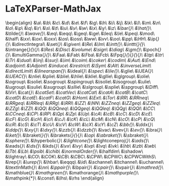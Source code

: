 # LaTeXParser-MathJax

${}$

\begin{align}
&\a\\
&\b\\
&\c\\
&\d\\
&\e\\
&\f\\
&\g\\
&\h\\
&\i\\
&\j\\
&\k\\
&\l\\
&\m\\
&\n\\
&\o\\
&\p\\
&\q\\
&\r\\
&\s\\
&\t\\
&\u\\
&\v\\
&\w\\
&\x\\
&\y\\
&\z\\
&\bar{*}\\
&\hat{*}\\
&\tilde{*}\\
&\wave{*}\\
&\eq\\
&\eqq\\
&\geq\\
&\ge\\
&\leq\\
&\le\\
&\peq\\
&\mod\\
&\half\\
&\xx\\
&\ox\\
&\oxx\\
&\os\\
&\oss\\
&\ww\\
&\vv\\
&\oo\\
&\pp\\
&\HH\\
&\ip{*}{*}\\
&\directIntegral\\
&\set{*}\\
&\given\\
&\Re\\
&\Im\\
&\intt{*}\\
&\inttt{*}{*}\\
&\intrange{*}{*}{*}\\
&\Res\\
&\Disc\\
&\volume\\
&\sign\\
&\diag\\
&\gm{*}\\
&\poch{*}{*}\\
&\multiGamma{*}{*}\\
&\Faa\\
&\Fab\\
&\Fba\\
&\Fcb\\
&\Fpq{*}{*}{*}{*}{*}\\
&\tp\\
&\tr\\
&\Tr\\
&\dual\\
&\inj\\
&\surj\\
&\im\\
&\coim\\
&\coker\\
&\codim\\
&\Aut\\
&\End\\
&\adjoint\\
&\Adjoint\\
&\induce\\
&\restrict\\
&\Sym\\
&\Alt\\
&\inverseLimit\\
&\directLimit\\
&\linearspan{*}\\
&\ideal{*}\\
&\spec\\
&\lie{*}\\
&\glie\\
&\UEA{*}\\
&\UEAC{*}\\
&\nlie\\
&\plie\\
&\blie\\
&\hlie\\
&\klie\\
&\gllie\\
&\glgroup\\
&\olie\\
&\ogroup\\
&\solie\\
&\sogroup\\
&\spingroup\\
&\isolie\\
&\isogroup\\
&\ulie\\
&\ugroup\\
&\sulie\\
&\sugroup\\
&\sllie\\
&\slgroup\\
&\splie\\
&\spgroup\\
&\Diff\\
&\Vir\\
&\cat{*}\\
&\catSet\\
&\catVec\\
&\catCat\\
&\catA\\
&\catB\\
&\catC\\
&\catD\\
&\catE\\
&\catF\\
&\catG\\
&\Hom\\
&\Ext\\
&\Tor\\
&\RR\\
&\RRneq\\
&\RRgeq\\
&\RRleq\\
&\RRg\\
&\RRl\\
&\ZZ\\
&\NN\\
&\ZZneq\\
&\ZZgeq\\
&\ZZleq\\
&\ZZg\\
&\ZZl\\
&\QQ\\
&\QQneq\\
&\QQgeq\\
&\QQleq\\
&\QQg\\
&\QQl\\
&\CC\\
&\CCneq\\
&\CP\\
&\RP\\
&\Qp\\
&\Zp\\
&\Up\\
&\cA\\
&\cB\\
&\cC\\
&\cD\\
&\cE\\
&\cF\\
&\cG\\
&\cH\\
&\cI\\
&\cJ\\
&\cK\\
&\cL\\
&\cM\\
&\cN\\
&\cO\\
&\cP\\
&\cQ\\
&\cR\\
&\cS\\
&\cT\\
&\cU\\
&\cV\\
&\cW\\
&\cX\\
&\cY\\
&\cZ\\
&\bb{*}\\
&\ddx{*}\\
&\ddp{*}\\
&\xy{*}\\
&\dxy{*}\\
&\zzb{*}\\
&\dzzb{*}\\
&\vac\\
&\vev{*}\\
&\ev{*}\\
&\bra{*}\\
&\ket{*}\\
&\braket{*}{*}\\
&\brakets{*}{*}{*}\\
&\op\\
&\abraket{*}\\
&\sbraket{*}\\
&\sphere{*}\\
&\hyperbolic{*}\\
&\lightcone{*}\\
&\lightconeproj{*}\\
&\ads{*}\\
&\eads{*}\\
&\ds{*}\\
&\kds{*}\\
&\vx\\
&\vy\\
&\vp\\
&\vq\\
&\vk\\
&\hb\\
&\zb\\
&\wb\\
&\Tb\\
&\Lb\\
&\psib\\
&\chib\\
&\normalOrder{*}\\
&\halfdim\\
&\shadow\\
&\lightray\\
&\CO\\
&\COK\\
&\CB\\
&\CBC\\
&\CPW\\
&\CPWC\\
&\CPWCWithS\\
&\rep{*}\\
&\urep{*}\\
&\hbar\\
&\eqqq\\
&\id\\
&\schannel\\
&\tchannel\\
&\uchannel\\
&\textInMath{*}\\
&\nn\\
&\ppair{*}\\
&\bpair{*}\\
&\cpair{*}\\
&\vpair{*}\\
&\mathred{*}\\
&\mathblue{*}\\
&\mathgreen{*}\\
&\mathorange{*}\\
&\mathpurple{*}\\
&\mathpink{*}\\
&\const\\
&\lhs\\
&\rhs
\end{align}

